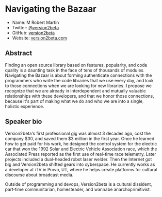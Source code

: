 # Navigating the Bazaar

* Name: M Robert Martin
* Twitter: [@version2beta][twitter]
* GitHub: [version2beta][github]
* Website: [version2beta.com][website]

## Abstract

Finding an open source library based on features, popularity, and code quality is a daunting task in the face of tens of thousands of modules. Navigating the Bazaar is about forming authenticate connections with the programmers who write the code libraries that we use every day, and look to those connections when we are looking for new libraries. I propose we recognize that we are already in interdependent and mutually valuable relationships with these developers, and that we honor those connections, because it's part of making what we do and who we are into a single, holistic experience.

## Speaker bio

Version2beta's first professional gig was almost 3 decades ago, cost the company $30, and saved them $3 million in the first year. Once he learned how to get paid for his work, he designed the control system for the electric car that won the 1992 Solar and Electric Vehicle Association race, which the Associated Press reported as the first use of real-time race telemetry. Later projects included a dual-headed robot laser welder. Then the Internet got big and Version2beta shifted gears into cyberspace. He currently works as a developer at iTV in Provo, UT, where he helps create platforms for cultural discourse about broadcast media.

Outside of programming and devops, Version2beta is a cultural dissident, part-time communitarian, homesteader, and wannabe anarchoprimitivist.

[twitter]: https://twitter.com/version2beta "Version2beta on Twitter"
[github]: https://github.com/version2beta "Version2beta on Github"
[website]: http://version2beta.com "Version2beta's website"
